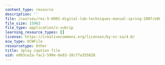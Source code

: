 ```yaml
---
content_type: resource
description: ''
file: /courses/res-5-0001-digital-lab-techniques-manual-spring-2007/e003ce2a7ac2590e8e8310c77a355828_cG6QrqS4ruQ.vtt
file_size: 15963
file_type: application/x-subrip
learning_resource_types: []
license: https://creativecommons.org/licenses/by-nc-sa/4.0/
ocw_type: OCWFile
resourcetype: Other
title: 3play caption file
uid: e003ce2a-7ac2-590e-8e83-10c77a355828
---
```


